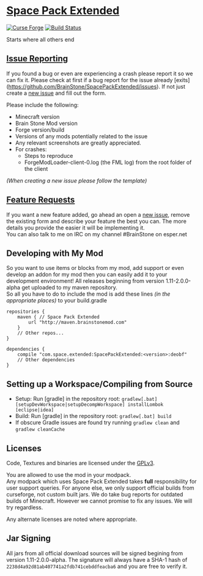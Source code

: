 [Space Pack Extended](https://minecraft.curseforge.com/projects/space-extended-mod)
===================================================================================

[![Curse Forge](http://cf.way2muchnoise.eu/short_252607_downloads.svg)](https://minecraft.curseforge.com/projects/space-extended-mod)
[![Build Status](https://gitlab.crazyblock-network.net/BrainStone/SpacePackExtended/badges/master/build.svg)](https://gitlab.crazyblock-network.net/BrainStone/SpacePackExtended/commits/master)

Starts where all others end

[Issue Reporting](https://github.com/BrainStone/SpacePackExtended/issues)
------------------------------------------------------------------

If you found a bug or even are experiencing a crash please report it so we can fix it. Please check at first if a bug report for the issue already [exits]
(https://github.com/BrainStone/SpacePackExtended/issues). If not just create a [new issue](https://github.com/BrainStone/SpacePackExtended/issues/new) and fill
out the form.

Please include the following:

* Minecraft version
* Brain Stone Mod version
* Forge version/build
* Versions of any mods potentially related to the issue 
* Any relevant screenshots are greatly appreciated.
* For crashes:
  * Steps to reproduce
  * ForgeModLoader-client-0.log (the FML log) from the root folder of the client
 
*(When creating a new issue please follow the template)*

[Feature Requests](https://github.com/BrainStone/SpacePackExtended/issues)
-------------------------------------------------------------------

If you want a new feature added, go ahead an open a [new issue](https://github.com/BrainStone/SpacePackExtended/issues/new), remove the existing form and
describe your feature the best you can. The more details you provide the easier it will be implementing it.  
You can also talk to me on IRC on my channel #BrainStone on esper.net

Developing with My Mod
----------------------

So you want to use items or blocks from my mod, add support or even develop an addon for my mod then you can easily add it to your development environment! All
releases beginning from version 1.11-2.0.0-alpha get uploaded to my maven repository.  
So all you have to do to include the mod is add these lines *(in the appropriate places)* to your build.gradle

    repositories {
        maven { // Space Pack Extended
            url "http://maven.brainstonemod.com"
        }
        // Other repos...
    }
    
    dependencies {
        compile "com.space.extended:SpacePackExtended:<version>:deobf"
        // Other dependencies
    }

Setting up a Workspace/Compiling from Source
--------------------------------------------

* Setup: Run [gradle] in the repository root: `gradlew[.bat] [setupDevWorkspace|setupDecompWorkspace] installLombok [eclipse|idea]`
* Build: Run [gradle] in the repository root: `gradlew[.bat] build`
* If obscure Gradle issues are found try running `gradlew clean` and `gradlew cleanCache`

Licenses
--------

Code, Textures and binaries are licensed under the [GPLv3](https://www.gnu.org/licenses/#GPL).

You are allowed to use the mod in your modpack.  
Any modpack which uses Space Pack Extended takes **full** responsibility for user support queries. For anyone else, we only support official builds from
curseforge, not custom built jars. We do take bug reports for outdated builds of Minecraft. However we cannot promise to fix any issues. We will try regardless.

Any alternate licenses are noted where appropriate.

Jar Signing
-----------

All jars from all official download sources will be signed begining from version 1.11-2.0.0-alpha. The signature will always have a SHA-1 hash of
`2238d4a92d81ab407741a2fdb741cebddfeacba6` and you are free to verify it.
